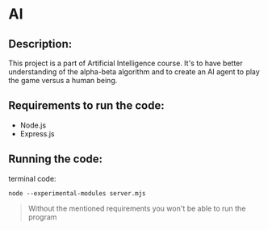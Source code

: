 # AI

## Description:
This project is a part of Artificial Intelligence course. It's to have better understanding of the alpha-beta algorithm and to create an AI agent to play the game versus a human being.

## Requirements to run the code:
- Node.js
- Express.js

## Running the code:
terminal code:
```
node --experimental-modules server.mjs
```

> Without the mentioned requirements you won't be able to run the program

